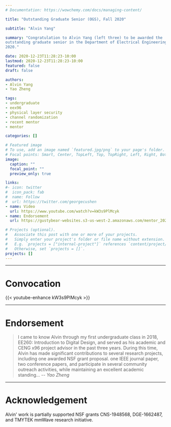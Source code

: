 ```yaml
---
# Documentation: https://wowchemy.com/docs/managing-content/

title: "Outstanding Graduate Senior (OGS), Fall 2020"

subtitle: "Alvin Yang"

summary: "Congratulation to Alvin Yang (left three) to be awarded the
outstanding graduate senior in the Department of Electrical Engineering, Fall
2020."

date: 2020-12-23T11:28:23-10:00
lastmod: 2020-12-23T11:28:23-10:00
featured: false
draft: false

authors:
- Alvin Yang
- Yao Zheng

tags:
- undergraduate
- eex96
- physical layer security
- channel randomization
- recent mentor
- mentor

categories: []

# Featured image
# To use, add an image named `featured.jpg/png` to your page's folder.
# Focal points: Smart, Center, TopLeft, Top, TopRight, Left, Right, BottomLeft, Bottom, BottomRight.
image:
  caption: ""
  focal_point: ""
  preview_only: true

links:
#- icon: twitter
#  icon_pack: fab
#  name: Follow
#  url: https://twitter.com/georgecushen
- name: Video
  url: https://www.youtube.com/watch?v=kW3s9PlMcyk
- name: Endorsement
  url: https://gustybear-websites.s3-us-west-2.amazonaws.com/mentor_2020_fall_ogs_alvin_yang/outstanding_senior_alvin_yang.pdf

# Projects (optional).
#   Associate this post with one or more of your projects.
#   Simply enter your project's folder or file name without extension.
#   E.g. `projects = ["internal-project"]` references `content/project/deep-learning/index.md`.
#   Otherwise, set `projects = []`.
projects: []
---
```

***
# Convocation
{{< youtube-enhance kW3s9PlMcyk >}}

***

# Endorsement
>  I came to know Alvin through my first undergraduate class in 2018, EE260: Introduction to Digital Design, and served as his academic and CENG x96 project advisor in the past three years. During this time, Alvin has made significant contributions to several research projects, including one awarded NSF grant proposal. one IEEE journal paper, two conference papers, and participate in several community outreach activities, while maintaining an excellent academic standing...
> -- <cite>Yao Zheng</cite>
> 

***
# Acknowledgement
Alvin' work is partially supported NSF grants CNS-1948568, DGE-1662487, and
TMYTEK mmWave research initiative.

